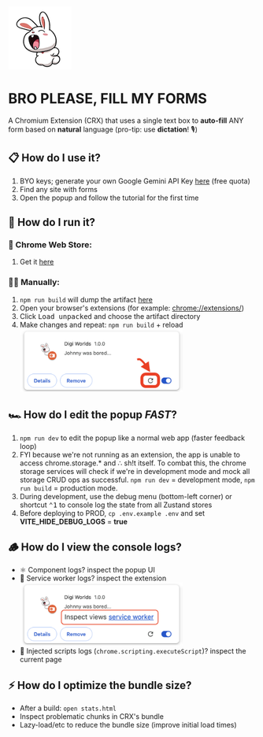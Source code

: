
<img src="bro-please-fill-my-forms/public/images/icon128.png" alt="logo" style="max-height: 256px;">

# BRO PLEASE, FILL MY FORMS

A Chromium Extension (CRX) that uses a single text box to **auto-fill** ANY form based on **natural** language (pro-tip: use **dictation**! 🎙️)

## 📋 How do I use it?
1. BYO keys; generate your own Google Gemini API Key [here](https://aistudio.google.com/apikey) (free quota)
2. Find any site with forms
3. Open the popup and follow the tutorial for the first time


## 🔌 How do I run it?
### 🏪 Chrome Web Store:
1. Get it [here](TODO:)

### 🧑‍💻 Manually:
1. `npm run build` will dump the artifact [here](./bro-please-fill-my-forms/dist)
2. Open your browser's extensions (for example: [chrome://extensions/](chrome://extensions/))
3. Click <kbd>Load unpacked</kbd> and choose the artifact directory
4. Make changes and repeat: `npm run build` + reload <img src="bro-please-fill-my-forms/public/images/README/reload-extension-guide.png" alt="reload extension" style="max-height: 128px;">

## 🏎️ How do I edit the popup *FAST*?
1. `npm run dev` to edit the popup like a normal web app (faster feedback loop)
2. FYI because we're not running as an extension, the app is unable to access chrome.storage.* and ∴ sh!t itself. To combat this, the chrome storage services will check if we're in development mode and mock all storage CRUD ops as successful. `npm run dev` = development mode, `npm run build` = production mode.
3. During development, use the debug menu (bottom-left corner) or shortcut <kbd>⌃1</kbd> to console log the state from all Zustand stores
4. Before deploying to PROD, `cp .env.example .env` and set **VITE_HIDE_DEBUG_LOGS** = **true**

## 🪵 How do I view the console logs?
- ⚛️ Component logs? inspect the popup UI
- 🤖 Service worker logs? inspect the extension <img src="bro-please-fill-my-forms/public/images/README/inspect-service-worker-logs.png" alt="inspect service worker logs" style="max-height: 128px;">
- 💉 Injected scripts logs (`chrome.scripting.executeScript`)? inspect the current page

## ⚡️ How do I optimize the bundle size?
- After a build: `open stats.html`
- Inspect problematic chunks in CRX's bundle
- Lazy-load/etc to reduce the bundle size (improve initial load times)
